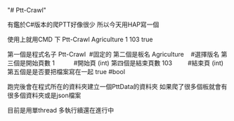 "# Ptt-Crawl" 


有鑑於C#版本的爬PTT好像很少 所以今天用HAP寫一個

使用上就用CMD 下 Ptt-Crawl Agriculture 1 103 true

第一個是程式名子  Ptt-Crawl       #固定的
第二個是板名  Agriculture        #選擇版名
第三個是開始頁數 1                #開始頁 (int)
第四個是結束頁數 103              #結束頁 (int)
第五個是是否要把檔案寫在一起 true  #bool

跑完後會在程式所在的資料夾建立一個PttData的資料夾 如果爬了很多個板就會有很多個資料夾或是json檔案

目前是用單thread 多執行續還在進行中
